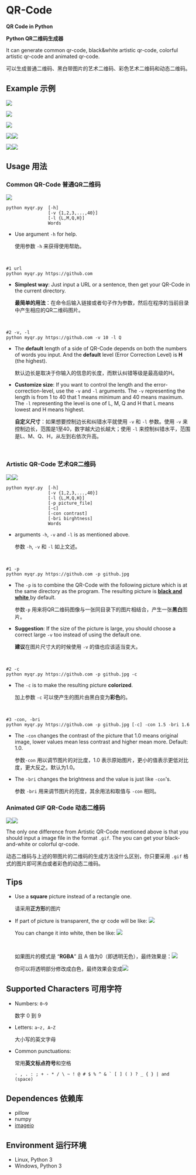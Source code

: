 # QR-Code
**QR Code in Python**

**Python QR二维码生成器**

It can generate common qr-code, black&white artistic qr-code, colorful artistic qr-code and animated qr-code.

可以生成普通二维码、黑白带图片的艺术二维码、彩色艺术二维码和动态二维码。

## Example 示例

![](https://github.com/sylnsfar/qrcode/blob/master/example/qrs0.jpg)

![](https://github.com/sylnsfar/qrcode/blob/master/example/qrs1.jpg)

![](https://github.com/sylnsfar/qrcode/blob/master/example/qrs2.jpg)

![](https://github.com/sylnsfar/qrcode/blob/master/example/c_qrcode.gif)![](https://github.com/sylnsfar/qrcode/blob/master/example/daftpunktocat-guy_qrcode.gif)

![](https://github.com/sylnsfar/qrcode/blob/master/example/zootopia_qrcode.gif)![](https://github.com/sylnsfar/qrcode/blob/master/example/daftpunktocat-guy_qrcode0.gif)

## Usage 用法

### Common QR-Code    普通QR二维码

![](https://github.com/sylnsfar/qrcode/blob/master/example/0.png)

```
python myqr.py 	[-h] 
				[-v {1,2,3,...,40}] 
				[-l {L,M,Q,H}] 
				Words
```

* Use argument `-h` for help.

  使用参数 `-h` 来获得使用帮助。

  ​


```console
#1 url
python myqr.py https://github.com
```

* **Simplest  way**: Just input a URL or a sentence, then get your QR-Code in the current directory.

  **最简单的用法**：在命令后输入链接或者句子作为参数，然后在程序的当前目录中产生相应的QR二维码图片。

  ​

```console
#2 -v, -l
python myqr.py https://github.com -v 10 -l Q
```

* The **default** length of a side of QR-Code depends on both the numbers of words you input. And the **default** level (Error Correction Level) is **H** (the highest).

  默认边长是取决于你输入的信息的长度，而默认纠错等级是最高级的H。

* **Customize size**: If you want to control the length and the error-correction-level, use the `-v` and `-l` arguments. The `-v`  representing the length is from 1 to 40 that 1 means minimum and 40 means maximum. The `-l`  representing the level is one of L, M, Q and H that L means lowest and H means highest.

  **自定义尺寸**：如果想要控制边长和纠错水平就使用 `-v` 和 `-l` 参数。使用 `-v` 来控制边长，范围是1至40，数字越大边长越大；使用 `-l` 来控制纠错水平，范围是L、M、Q、H，从左到右依次升高。

  ​


### Artistic QR-Code    艺术QR二维码

![](https://github.com/sylnsfar/qrcode/blob/master/example/1.png)![](https://github.com/sylnsfar/qrcode/blob/master/example/2.png)

	python myqr.py 	[-h] 
					[-v {1,2,3,...,40}] 
					[-l {L,M,Q,H}] 
					[-p picture_file] 
					[-c] 
					[-con contrast] 
					[-bri birghtness] 
					Words
* arguments `-h`, `-v` and `-l` is as mentioned above.

  参数 `-h`, `-v` 和 `-l` 如上文述。

  ​



```console
#1 -p
python myqr.py https://github.com -p github.jpg
```

* The `-p` is to combine the QR-Code with the following picture which is at the same directory as the program. The resulting picture is <u>**black and white** </u> by default.

  参数`-p` 用来将QR二维码图像与一张同目录下的图片相结合，产生一张**黑白**图片。

* **Suggestion**: If the size of the picture is large, you should choose a correct large `-v` too instead of using the default one.

  **建议**在图片尺寸大的时候使用 `-v` 的值也应该适当变大。

  ​



```console
#2 -c
python myqr.py https://github.com -p github.jpg -c
```

* The `-c` is to make the resulting picture **colorized**.

  加上参数 `-c` 可以使产生的图片由黑白变为**彩色**的。

  ​



```console
#3 -con, -bri
python myqr.py https://github.com -p github.jpg [-c] -con 1.5 -bri 1.6
```

* The `-con` changes the contrast of the picture that 1.0 means original image, lower values mean less contrast and higher mean more. Default: 1.0.

  参数`-con` 用以调节图片的对比度，1.0 表示原始图片，更小的值表示更低对比度，更大反之。默认为1.0。

* The `-bri` changes the brightness and the value is just like `-con`'s.

  参数 `-bri` 用来调节图片的亮度，其余用法和取值与 `-con` 相同。







### Animated GIF QR-Code   动态二维码   

![](https://github.com/sylnsfar/qrcode/blob/master/example/daftpunktocat-guy_qrcode.gif)![](https://github.com/sylnsfar/qrcode/blob/master/example/daftpunktocat-guy_qrcode0.gif)

The only one difference from Artistic QR-Code mentioned above is that you should input a image file in the format `.gif`. The you can get your black-and-white or colorful qr-code.

动态二维码与上述的带图片的二维码的生成方法没什么区别，你只要采用 `.gif` 格式的图片即可黑白或者彩色的动态二维码。



## Tips

* Use a **square** picture instead of a rectangle one.

  请采用**正方形**的图片

* If part of picture is transparent, the qr code will be like: ![](https://github.com/sylnsfar/qrcode/blob/master/example/aa.png)

  You can change it into white, then be like: ![](https://github.com/sylnsfar/qrcode/blob/master/example/a0.png)

  ​

  如果图片的模式是 “**RGBA**”  且 A 值为0（即透明无色），最终效果是：![](https://github.com/sylnsfar/qrcode/blob/master/example/aa.png)

  你可以将透明部分修改成白色，最终效果会变成![](https://github.com/sylnsfar/qrcode/blob/master/example/a0.png)



## Supported Characters   可用字符

* Numbers:  `0~9`

  数字 0 到 9

* Letters:  `a~z, A~Z`

  大小写的英文字母

* Common punctuations:

  常用**英文标点符号**和空格

  ```console
  · , . : ; + - * / \ ~ ! @ # $ % ^ & ` [ ] ( ) ? _ { } | and  (space)
  ```




## Dependences   依赖库

* pillow
* numpy
* [imageio](https://pypi.python.org/pypi/imageio)




## Environment    运行环境

* Linux, Python 3
* Windows, Python 3